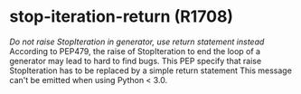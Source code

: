# stop-iteration-return (R1708)
*Do not raise StopIteration in generator, use return statement instead*
According to PEP479, the raise of StopIteration to end the loop of a
generator may lead to hard to find bugs. This PEP specify that raise
StopIteration has to be replaced by a simple return statement This
message can't be emitted when using Python \< 3.0.
